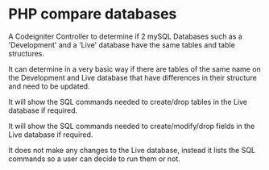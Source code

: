 PHP compare databases
=====================

A Codeigniter Controller to determine if 2 mySQL Databases such as a 'Development' and a 'Live' database have the same tables and table structures.

It can determine in a very basic way if there are tables of the same name on the Development and Live database that have differences in their structure and need to be updated.

It will show the SQL commands needed to create/drop tables in the Live database if required.

It will show the SQL commands needed to create/modify/drop fields in the Live database if required.

It does not make any changes to the Live database, instead it lists the SQL commands so a user can decide to run them or not.